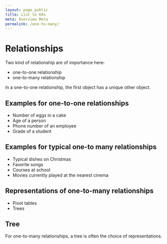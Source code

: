 ```yaml
---
layout: page_public
title: List to K8s
meta: Overview Meta
permalink: /one-to-many/
---
```



# Relationships

Two kind of relationship are of importance here:
- one-to-one relationship
- one-to-many relationship

In a one-to-one relationship, the first object has a unique other object.


## Examples for one-to-one relationships

- Number of eggs in a cake
- Age of a person
- Phone number of an employee
- Grade of a student


## Examples for typical one-to many relationships

- Typical dishes on Christmas
- Favorite songs
- Courses at school
- Movies currently played at the nearest cinema


## Representations of one-to-many relationships

- Pivot tables
- Trees


## Tree

For one-to-many relationships, a tree is often the choice of representations.













